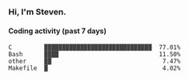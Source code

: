 ### Hi, I'm Steven.

#### Coding activity (past 7 days)
```
C         ▓▓▓▓▓▓▓▓▓▓▓▓▓▓▓▓▓▓▓▓▓▓▓▓▓▓▓▓▓▓  77.01%
Bash      ▓▓▓▓                            11.50%
other     ▓▓                               7.47%
Makefile  ▓                                4.02%
```

